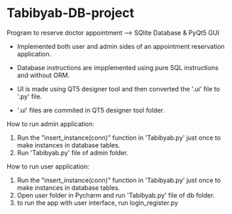 # Tabibyab-DB-project
Program to reserve doctor appointment --> SQlite Database & PyQt5 GUI

* Implemented both user and admin sides of an appointment reservation application.

* Database instructions are impplemented using pure SQL instructions and without ORM.

* UI is made using QT5 designer tool and then converted the '.ui' file to '.py' file.
* '.ui' files are commited in QT5 designer tool folder.

How to run admin application:
1. Run the "insert_instance(conn)"  function in 'Tabibyab.py' just once to make instances in database tables.
2. Run 'Tabibyab.py' file of admin folder.

How to run user application:
1. Run the "insert_instance(conn)"  function in 'Tabibyab.py' just once to make instances in database tables.
2. Open user folder in Pycharm and run 'Tabibyab.py' file of db folder.
3. to run the app with user interface, run login_register.py

